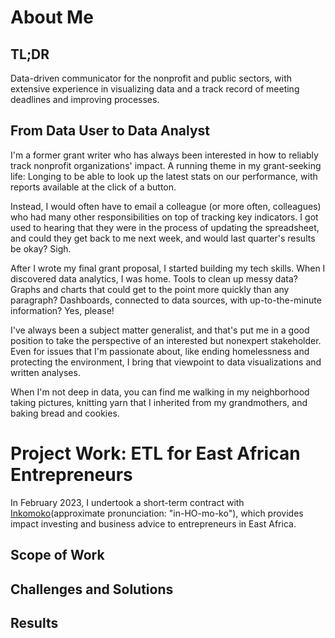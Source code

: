 # About Me

## TL;DR
Data-driven communicator for the nonprofit and public sectors, with extensive experience in visualizing data and a track record of meeting deadlines and improving processes.

## From Data User to Data Analyst
I'm a former grant writer who has always been interested in how to reliably track nonprofit organizations' impact. A running theme in my grant-seeking life: Longing to be able to look up the latest stats on our performance, with reports available at the click of a button.

Instead, I would often have to email a colleague (or more often, colleagues) who had many other responsibilities on top of tracking key indicators. I got used to hearing that they were in the process of updating the spreadsheet, and could they get back to me next week, and would last quarter's results be okay? Sigh.

After I wrote my final grant proposal, I started building my tech skills. When I discovered data analytics, I was home. Tools to clean up messy data? Graphs and charts that could get to the point more quickly than any paragraph? Dashboards, connected to data sources, with up-to-the-minute information? Yes, please!

I've always been a subject matter generalist, and that's put me in a good position to take the perspective of an interested but nonexpert stakeholder. Even for issues that I'm passionate about, like ending homelessness and protecting the environment, I bring that viewpoint to data visualizations and written analyses.

When I'm not deep in data, you can find me walking in my neighborhood taking pictures, knitting yarn that I inherited from my grandmothers, and baking bread and cookies.

# Project Work: ETL for East African Entrepreneurs
In February 2023, I undertook a short-term contract with [Inkomoko](https://www.inkomoko.com/)(approximate pronunciation: "in-HO-mo-ko"), which provides impact investing and business advice to entrepreneurs in East Africa.

## Scope of Work

## Challenges and Solutions

## Results